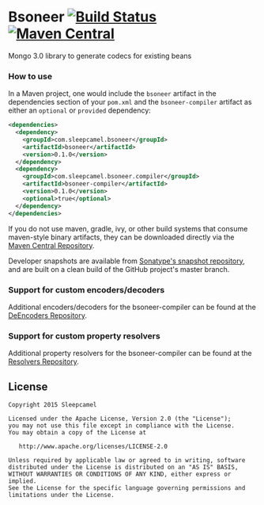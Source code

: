 Bsoneer [![Build Status](https://travis-ci.org/guicamest/bsoneer.svg?branch=master)](https://travis-ci.org/guicamest/bsoneer/branches) [![Maven Central](https://maven-badges.herokuapp.com/maven-central/com.sleepcamel.bsoneer/bsoneer/badge.svg)](https://maven-badges.herokuapp.com/maven-central/com.sleepcamel.bsoneer/bsoneer)
========

Mongo 3.0 library to generate codecs for existing beans

### How to use

In a Maven project, one would include the `bsoneer` artifact in the dependencies section
of your `pom.xml` and the `bsoneer-compiler` artifact as either  an `optional` or `provided`
dependency:

```xml
<dependencies>
  <dependency>
    <groupId>com.sleepcamel.bsoneer</groupId>
    <artifactId>bsoneer</artifactId>
    <version>0.1.0</version>
  </dependency>
  <dependency>
    <groupId>com.sleepcamel.bsoneer.compiler</groupId>
    <artifactId>bsoneer-compiler</artifactId>
    <version>0.1.0</version>
    <optional>true</optional>
  </dependency>
</dependencies>
```

If you do not use maven, gradle, ivy, or other build systems that consume maven-style binary
artifacts, they can be downloaded directly via the [Maven Central Repository][mavensearch].

Developer snapshots are available from [Sonatype's snapshot repository][bsoneer-snap], and
are built on a clean build of the GitHub project's master branch.

### Support for custom encoders/decoders

Additional encoders/decoders for the bsoneer-compiler can be found at the [DeEncoders Repository][bsoneer-compiler-dencoders].

### Support for custom property resolvers

Additional property resolvers for the bsoneer-compiler can be found at the [Resolvers Repository][bsoneer-compiler-resolvers].

License
-------

    Copyright 2015 Sleepcamel

    Licensed under the Apache License, Version 2.0 (the "License");
    you may not use this file except in compliance with the License.
    You may obtain a copy of the License at

       http://www.apache.org/licenses/LICENSE-2.0

    Unless required by applicable law or agreed to in writing, software
    distributed under the License is distributed on an "AS IS" BASIS,
    WITHOUT WARRANTIES OR CONDITIONS OF ANY KIND, either express or implied.
    See the License for the specific language governing permissions and
    limitations under the License.


 [mavensearch]: http://search.maven.org/#search%7Cga%7C1%7Cg%3A%22com.sleepcamel.bsoneer%22
 [bsoneer-snap]: https://oss.sonatype.org/content/repositories/snapshots/com/sleepcamel/bsoneer/
 [bsoneer-compiler-dencoders]: https://github.com/guicamest/bsoneer-compiler-dencoders/
 [bsoneer-compiler-resolvers]: https://github.com/guicamest/bsoneer-compiler-propertyresolvers/

